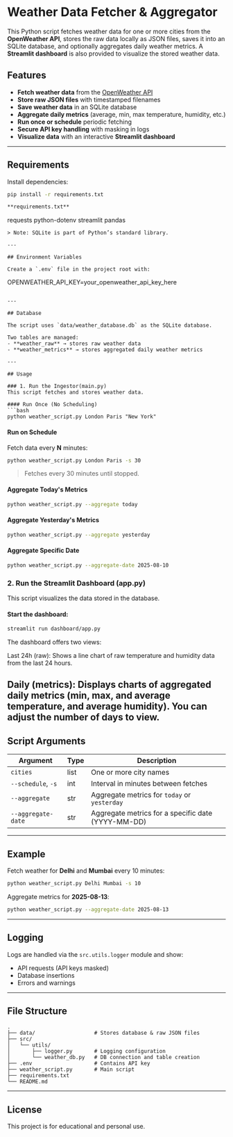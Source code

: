 # Weather Data Fetcher & Aggregator

This Python script fetches weather data for one or more cities from the **OpenWeather API**, stores the raw data locally as JSON files, saves it into an SQLite database, and optionally aggregates daily weather metrics. A **Streamlit dashboard** is also provided to visualize the stored weather data.

## Features
- **Fetch weather data** from the [OpenWeather API](https://openweathermap.org/api)
- **Store raw JSON files** with timestamped filenames
- **Save weather data** in an SQLite database
- **Aggregate daily metrics** (average, min, max temperature, humidity, etc.)
- **Run once or schedule** periodic fetching
- **Secure API key handling** with masking in logs
- **Visualize data** with an interactive **Streamlit dashboard**

---

## Requirements

Install dependencies:

```bash
pip install -r requirements.txt

**requirements.txt**
```
requests
python-dotenv
streamlit
pandas
```
> Note: SQLite is part of Python’s standard library.

---

## Environment Variables

Create a `.env` file in the project root with:

```
OPENWEATHER_API_KEY=your_openweather_api_key_here
```

---

## Database

The script uses `data/weather_database.db` as the SQLite database.

Two tables are managed:
- **weather_raw** → stores raw weather data
- **weather_metrics** → stores aggregated daily weather metrics

---

## Usage

### 1. Run the Ingestor(main.py)
This script fetches and stores weather data.

#### Run Once (No Scheduling)
```bash
python weather_script.py London Paris "New York"
```

#### Run on Schedule
Fetch data every **N** minutes:
```bash
python weather_script.py London Paris -s 30
```
> Fetches every 30 minutes until stopped.

#### Aggregate Today's Metrics
```bash
python weather_script.py --aggregate today
```

#### Aggregate Yesterday's Metrics
```bash
python weather_script.py --aggregate yesterday
```

#### Aggregate Specific Date
```bash
python weather_script.py --aggregate-date 2025-08-10
```
### 2. Run the Streamlit Dashboard (app.py)
This script visualizes the data stored in the database.

#### Start the dashboard:
```bash
streamlit run dashboard/app.py
```

The dashboard offers two views:

Last 24h (raw): Shows a line chart of raw temperature and humidity data from the last 24 hours.

Daily (metrics): Displays charts of aggregated daily metrics (min, max, and average temperature, and average humidity). You can adjust the number of days to view.
---

## Script Arguments

| Argument | Type | Description |
|----------|------|-------------|
| `cities` | list | One or more city names |
| `--schedule`, `-s` | int | Interval in minutes between fetches |
| `--aggregate` | str | Aggregate metrics for `today` or `yesterday` |
| `--aggregate-date` | str | Aggregate metrics for a specific date (YYYY-MM-DD) |

---

## Example

Fetch weather for **Delhi** and **Mumbai** every 10 minutes:
```bash
python weather_script.py Delhi Mumbai -s 10
```

Aggregate metrics for **2025-08-13**:
```bash
python weather_script.py --aggregate-date 2025-08-13
```

---

## Logging

Logs are handled via the `src.utils.logger` module and show:
- API requests (API keys masked)
- Database insertions
- Errors and warnings

---

## File Structure

```
.
├── data/                   # Stores database & raw JSON files
├── src/
│   └── utils/
│       ├── logger.py       # Logging configuration
│       └── weather_db.py   # DB connection and table creation
├── .env                    # Contains API key
├── weather_script.py       # Main script
├── requirements.txt
└── README.md
```

---

## License
This project is for educational and personal use.
